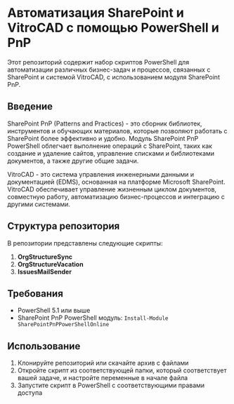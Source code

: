 # Автоматизация SharePoint и VitroCAD с помощью PowerShell и PnP

Этот репозиторий содержит набор скриптов PowerShell для автоматизации различных бизнес-задач и процессов, связанных с SharePoint и системой VitroCAD, с использованием модуля SharePoint PnP.

## Введение

SharePoint PnP (Patterns and Practices) - это сборник библиотек, инструментов и обучающих материалов, которые позволяют работать с SharePoint более эффективно и удобно. Модуль SharePoint PnP PowerShell облегчает выполнение операций с SharePoint, таких как создание и удаление сайтов, управление списками и библиотеками документов, а также другие общие задачи.

VitroCAD - это система управления инженерными данными и документацией (EDMS), основанная на платформе Microsoft SharePoint. VitroCAD обеспечивает управление жизненным циклом документов, совместную работу, автоматизацию бизнес-процессов и интеграцию с другими системами.

## Структура репозитория

В репозитории представлены следующие скрипты:

1. **OrgStructureSync**
2. **OrgStructureVacation**
3. **IssuesMailSender**

## Требования

- PowerShell 5.1 или выше
- SharePoint PnP PowerShell модуль: `Install-Module SharePointPnPPowerShellOnline`

## Использование

1. Клонируйте репозиторий или скачайте архив с файлами
2. Откройте скрипт из соответствующей папки, который соответствует вашей задаче, и настройте переменные в начале файла
3. Запустите скрипт в PowerShell с соответствующими правами доступа